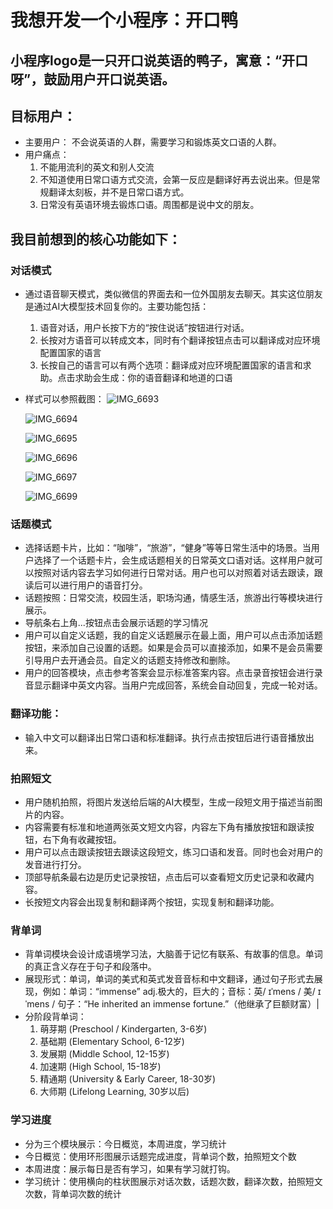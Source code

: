# 我想开发一个小程序：开口鸭

## 小程序logo是一只开口说英语的鸭子，寓意：“开口呀”，鼓励用户开口说英语。

## 目标用户：

- 主要用户： 不会说英语的人群，需要学习和锻炼英文口语的人群。
- 用户痛点：
  1.  不能用流利的英文和别人交流
  2.  不知道使用日常口语方式交流，会第一反应是翻译好再去说出来。但是常规翻译太刻板，并不是日常口语方式。
  3.  日常没有英语环境去锻炼口语。周围都是说中文的朋友。

## 我目前想到的核心功能如下：

### 对话模式

- 通过语音聊天模式，类似微信的界面去和一位外国朋友去聊天。其实这位朋友是通过AI大模型技术回复你的。主要功能包括：
  1. 语音对话，用户长按下方的“按住说话”按钮进行对话。
  2. 长按对方语音可以转成文本，同时有个翻译按钮点击可以翻译成对应环境配置国家的语言
  3. 长按自己的语言可以有两个选项：翻译成对应环境配置国家的语言和求助。点击求助会生成：你的语音翻译和地道的口语

- 样式可以参照截图：
  ![IMG_6693](/Users/louis/Documents/cursor/open-duck/prd/IMG_6693.PNG)

  ![IMG_6694](/Users/louis/Documents/cursor/open-duck/prd/IMG_6694.PNG)

  ![IMG_6695](/Users/louis/Documents/cursor/open-duck/prd/IMG_6695.PNG)

  ![IMG_6696](/Users/louis/Documents/cursor/open-duck/prd/IMG_6696.PNG)

  ![IMG_6697](/Users/louis/Documents/cursor/open-duck/prd/IMG_6697.PNG)

  ![IMG_6699](/Users/louis/Documents/cursor/open-duck/prd/IMG_6699.PNG)

### 话题模式

- 选择话题卡片，比如：“咖啡”，“旅游”，“健身”等等日常生活中的场景。当用户选择了一个话题卡片，会生成话题相关的日常英文口语对话。这样用户就可以按照对话内容去学习如何进行日常对话。用户也可以对照着对话去跟读，跟读后可以进行用户的语音打分。
- 话题按照：日常交流，校园生活，职场沟通，情感生活，旅游出行等模块进行展示。
- 导航条右上角...按钮点击会展示话题的学习情况
- 用户可以自定义话题，我的自定义话题展示在最上面，用户可以点击添加话题按钮，来添加自己设置的话题。如果是会员可以直接添加，如果不是会员需要引导用户去开通会员。自定义的话题支持修改和删除。
- 用户的回答模块，点击参考答案会显示标准答案内容。点击录音按钮会进行录音显示翻译中英文内容。当用户完成回答，系统会自动回复，完成一轮对话。

### 翻译功能：

- 输入中文可以翻译出日常口语和标准翻译。执行点击按钮后进行语音播放出来。

### 拍照短文

- 用户随机拍照，将图片发送给后端的AI大模型，生成一段短文用于描述当前图片的内容。
- 内容需要有标准和地道两张英文短文内容，内容左下角有播放按钮和跟读按钮，右下角有收藏按钮。
- 用户可以点击跟读按钮去跟读这段短文，练习口语和发音。同时也会对用户的发音进行打分。
- 顶部导航条最右边是历史记录按钮，点击后可以查看短文历史记录和收藏内容。
- 长按短文内容会出现复制和翻译两个按钮，实现复制和翻译功能。

### 背单词

- 背单词模块会设计成语境学习法，大脑善于记忆有联系、有故事的信息。单词的真正含义存在于句子和段落中。
- 展现形式：单词，单词的美式和英式发音音标和中文翻译，通过句子形式去展现，例如：单词：“immense” adj.极大的，巨大的；音标：英/ ɪˈmens / 美/ ɪˈmens /
  句子：“He inherited an immense fortune.”（他继承了巨额财富）|
- 分阶段背单词：
  1. 萌芽期 (Preschool / Kindergarten, 3-6岁)
  2. 基础期 (Elementary School, 6-12岁)
  3. 发展期 (Middle School, 12-15岁)
  4. 加速期 (High School, 15-18岁)
  5. 精通期 (University & Early Career, 18-30岁)
  6. 大师期 (Lifelong Learning, 30岁以后)

### 学习进度
- 分为三个模块展示：今日概览，本周进度，学习统计
- 今日概览：使用环形图展示话题完成进度，背单词个数，拍照短文个数
- 本周进度：展示每日是否有学习，如果有学习就打钩。
- 学习统计：使用横向的柱状图展示对话次数，话题次数，翻译次数，拍照短文次数，背单词次数的统计
